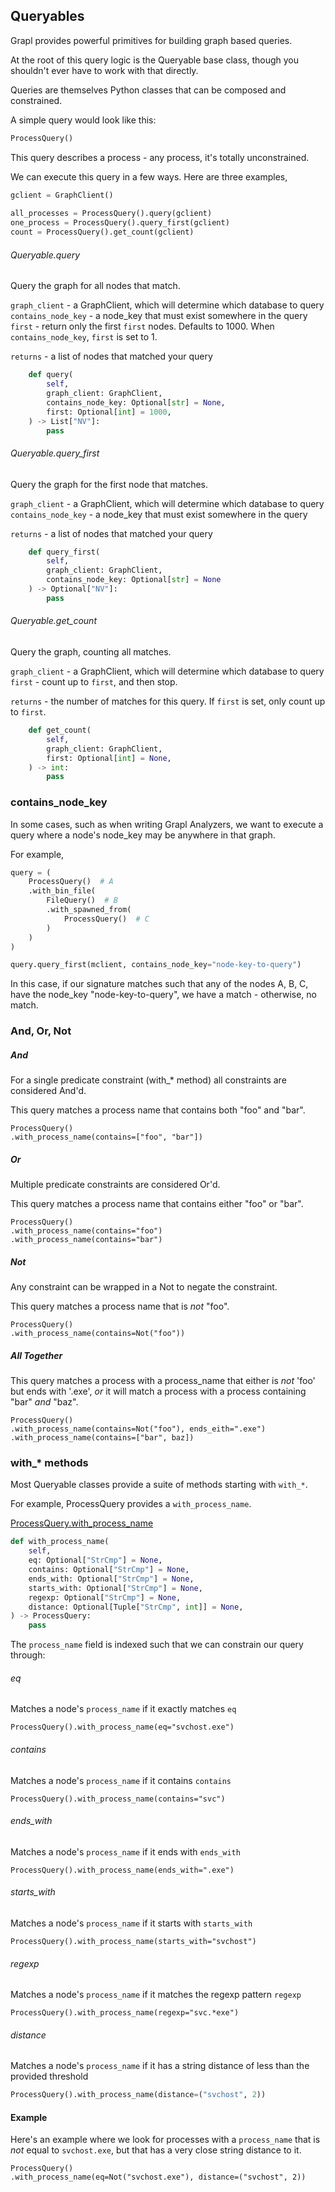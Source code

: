 ## Queryables
Grapl provides powerful primitives for building graph based queries.

At the root of this query logic is the Queryable base class, though
you shouldn't ever have to work with that directly.

Queries are themselves Python classes that can be composed and constrained.

A simple query would look like this:
```python
ProcessQuery()
```

This query describes a process - any process, it's totally unconstrained.

We can execute this query in a few ways. Here are three examples,
```python
gclient = GraphClient()
    
all_processes = ProcessQuery().query(gclient)
one_process = ProcessQuery().query_first(gclient)
count = ProcessQuery().get_count(gclient)    
```

###### Queryable.query

Query the graph for all nodes that match.

`graph_client` - a GraphClient, which will determine which database to query
`contains_node_key` - a node_key that must exist somewhere in the query
`first` - return only the first `first` nodes. Defaults to 1000. 
          When `contains_node_key`, `first` is set to 1.

`returns` - a list of nodes that matched your query

```python
    def query(
        self,
        graph_client: GraphClient,
        contains_node_key: Optional[str] = None,
        first: Optional[int] = 1000,
    ) -> List["NV"]:
        pass
```


###### Queryable.query_first
Query the graph for the first node that matches.

`graph_client` - a GraphClient, which will determine which database to query
`contains_node_key` - a node_key that must exist somewhere in the query

`returns` - a list of nodes that matched your query
```python
    def query_first(
        self, 
        graph_client: GraphClient, 
        contains_node_key: Optional[str] = None
    ) -> Optional["NV"]:
        pass
```

###### Queryable.get_count
Query the graph, counting all matches. 

`graph_client` - a GraphClient, which will determine which database to query
`first` - count up to `first`, and then stop.

`returns` - the number of matches for this query. If `first` is set, only count up to `first`.
```python
    def get_count(
        self,
        graph_client: GraphClient,
        first: Optional[int] = None,
    ) -> int:
        pass
```


### contains_node_key

In some cases, such as when writing Grapl Analyzers, we want to execute a query
where a node's node_key may be anywhere in that graph.

For example,

```python
query = (
    ProcessQuery()  # A
    .with_bin_file(
        FileQuery()  # B
        .with_spawned_from(
            ProcessQuery()  # C
        )
    )
)

query.query_first(mclient, contains_node_key="node-key-to-query")

```

In this case, if our signature matches such that any of the nodes A, B, C, have the node_key
"node-key-to-query", we have a match - otherwise, no match.


### And, Or, Not

##### And

For a single predicate constraint (with_* method) all constraints are considered And'd.

This query matches a process name that contains both "foo" and "bar".
```python3
ProcessQuery()
.with_process_name(contains=["foo", "bar"])
```

##### Or
Multiple predicate constraints are considered Or'd.

This query matches a process name that contains either "foo" or "bar".
```python3
ProcessQuery()
.with_process_name(contains="foo")
.with_process_name(contains="bar")
```

##### Not
Any constraint can be wrapped in a Not to negate the constraint.

This query matches a process name that is *not* "foo".

```python3
ProcessQuery()
.with_process_name(contains=Not("foo"))
```


##### All Together


This query matches a process with a process_name that either is *not* 'foo' but ends
with '.exe', *or* it will match a process with a process containing "bar" *and* "baz".

```python3
ProcessQuery()
.with_process_name(contains=Not("foo"), ends_eith=".exe")
.with_process_name(contains=["bar", baz])
```



### with_* methods

Most Queryable classes provide a suite of methods starting with `with_*`.

For example, ProcessQuery provides a `with_process_name`.

[ProcessQuery.with_process_name](/nodes/process_node/#ProcessQuery)

```python
def with_process_name(
    self,
    eq: Optional["StrCmp"] = None,
    contains: Optional["StrCmp"] = None,
    ends_with: Optional["StrCmp"] = None,
    starts_with: Optional["StrCmp"] = None,
    regexp: Optional["StrCmp"] = None,
    distance: Optional[Tuple["StrCmp", int]] = None,
) -> ProcessQuery:
    pass
```

The `process_name` field is indexed such that we can constrain our query through:
###### eq
Matches a node's `process_name` if it exactly matches `eq`
```python3
ProcessQuery().with_process_name(eq="svchost.exe")
```

###### contains
Matches a node's `process_name` if it contains `contains`
```python3
ProcessQuery().with_process_name(contains="svc")
```

###### ends_with
Matches a node's `process_name` if it ends with `ends_with`
```python3
ProcessQuery().with_process_name(ends_with=".exe")
```

###### starts_with
Matches a node's `process_name` if it starts with `starts_with`
```python3
ProcessQuery().with_process_name(starts_with="svchost")
```

###### regexp
Matches a node's `process_name` if it matches the regexp pattern `regexp`
```python3
ProcessQuery().with_process_name(regexp="svc.*exe")
```

###### distance
Matches a node's `process_name` if it has a string distance of less than
the provided threshold

```python
ProcessQuery().with_process_name(distance=("svchost", 2))
```

#### Example


Here's an example where we look for processes with a `process_name` that is *not*
equal to `svchost.exe`, but that has a very close string distance to it.

```python3
ProcessQuery()
.with_process_name(eq=Not("svchost.exe"), distance=("svchost", 2))
```



